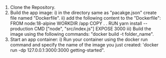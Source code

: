 1) Clone the Repository.
2) Build the app image:
   i) in the directory same as "pacakge.json" create file named "Dockerfile".
   ii) add the following content to the "Dockerfile":
      FROM node:18-alpine
      WORKDIR /app
      COPY . .
      RUN yarn install --production
      CMD ["node", "src/index.js"]
      EXPOSE 3000
   iii) Build the image using the following commands: "docker build -t folder_name".
3) Start an app container:
   i) Run your container using the docker run command and specify the name of the image you just created:
      'docker run -dp 127.0.0.1:3000:3000 getting-started".
   
   
   
